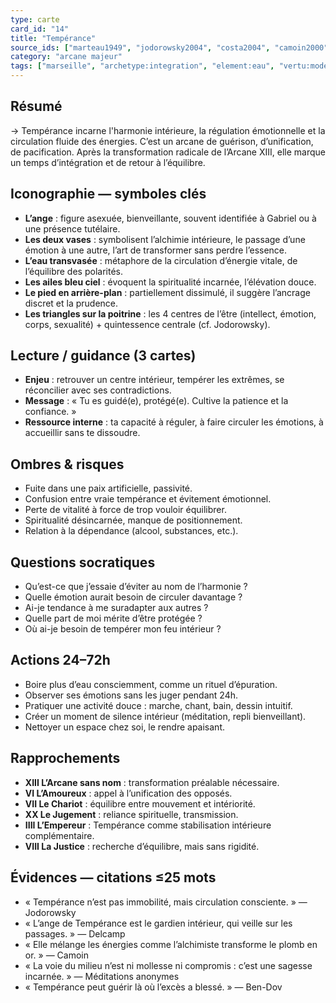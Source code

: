 ```yaml
---
type: carte
card_id: "14"
title: "Tempérance"
source_ids: ["marteau1949", "jodorowsky2004", "costa2004", "camoin2000", "bendov2011", "delcamp1993", "nadolny2005", "jung1950", "meditations_anonymes", "nichols1980"]
category: "arcane majeur"
tags: ["marseille", "archetype:integration", "element:eau", "vertu:modération", "chakra:coeur", "ange", "alchimie"]
---
```


## Résumé
→ Tempérance incarne l'harmonie intérieure, la régulation émotionnelle et la circulation fluide des énergies. C’est un arcane de guérison, d’unification, de pacification. Après la transformation radicale de l’Arcane XIII, elle marque un temps d’intégration et de retour à l’équilibre.

## Iconographie — symboles clés
- **L’ange** : figure asexuée, bienveillante, souvent identifiée à Gabriel ou à une présence tutélaire.
- **Les deux vases** : symbolisent l’alchimie intérieure, le passage d’une émotion à une autre, l’art de transformer sans perdre l’essence.
- **L’eau transvasée** : métaphore de la circulation d’énergie vitale, de l’équilibre des polarités.
- **Les ailes bleu ciel** : évoquent la spiritualité incarnée, l’élévation douce.
- **Le pied en arrière-plan** : partiellement dissimulé, il suggère l’ancrage discret et la prudence.
- **Les triangles sur la poitrine** : les 4 centres de l’être (intellect, émotion, corps, sexualité) + quintessence centrale (cf. Jodorowsky).

## Lecture / guidance (3 cartes)
- **Enjeu** : retrouver un centre intérieur, tempérer les extrêmes, se réconcilier avec ses contradictions.
- **Message** : « Tu es guidé(e), protégé(e). Cultive la patience et la confiance. »
- **Ressource interne** : ta capacité à réguler, à faire circuler les émotions, à accueillir sans te dissoudre.

## Ombres & risques
- Fuite dans une paix artificielle, passivité.
- Confusion entre vraie tempérance et évitement émotionnel.
- Perte de vitalité à force de trop vouloir équilibrer.
- Spiritualité désincarnée, manque de positionnement.
- Relation à la dépendance (alcool, substances, etc.).

## Questions socratiques
- Qu’est-ce que j’essaie d’éviter au nom de l’harmonie ?
- Quelle émotion aurait besoin de circuler davantage ?
- Ai-je tendance à me suradapter aux autres ?
- Quelle part de moi mérite d’être protégée ?
- Où ai-je besoin de tempérer mon feu intérieur ?

## Actions 24–72h
- Boire plus d’eau consciemment, comme un rituel d’épuration.
- Observer ses émotions sans les juger pendant 24h.
- Pratiquer une activité douce : marche, chant, bain, dessin intuitif.
- Créer un moment de silence intérieur (méditation, repli bienveillant).
- Nettoyer un espace chez soi, le rendre apaisant.

## Rapprochements
- **XIII L’Arcane sans nom** : transformation préalable nécessaire.
- **VI L’Amoureux** : appel à l’unification des opposés.
- **VII Le Chariot** : équilibre entre mouvement et intériorité.
- **XX Le Jugement** : reliance spirituelle, transmission.
- **IIII L’Empereur** : Tempérance comme stabilisation intérieure complémentaire.
- **VIII La Justice** : recherche d’équilibre, mais sans rigidité.

## Évidences — citations ≤25 mots
- « Tempérance n’est pas immobilité, mais circulation consciente. » — Jodorowsky
- « L’ange de Tempérance est le gardien intérieur, qui veille sur les passages. » — Delcamp
- « Elle mélange les énergies comme l’alchimiste transforme le plomb en or. » — Camoin
- « La voie du milieu n’est ni mollesse ni compromis : c’est une sagesse incarnée. » — Méditations anonymes
- « Tempérance peut guérir là où l’excès a blessé. » — Ben-Dov
